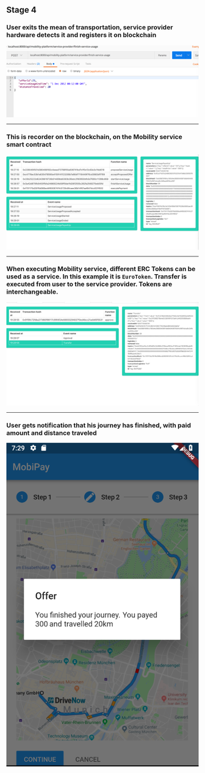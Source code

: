 ## Stage 4

### User exits the mean of transportation, service provider hardware detects it and registers it on blockchain

![Running app](step4/1.png)

___


### This is recorder on the blockchain, on the Mobility service smart contract

![Running app](step4/2.png)

___


### When executing Mobility service, different ERC Tokens can be used as a service. In this example it is `EuroToken`. Transfer is executed from user to the service provider. Tokens are interchangeable.

![Running app](step4/3.png)

___


### User gets notification that his journey has finished, with paid amount and distance traveled

![Running app](step4/4.png)